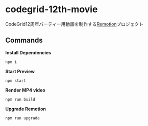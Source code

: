 # codegrid-12th-movie

CodeGrid12周年パーティー用動画を制作する[Remotion](https://remotion.dev)プロジェクト

## Commands

**Install Dependencies**

```console
npm i
```

**Start Preview**

```console
npm start
```

**Render MP4 video**

```console
npm run build
```

**Upgrade Remotion**

```console
npm run upgrade
```
